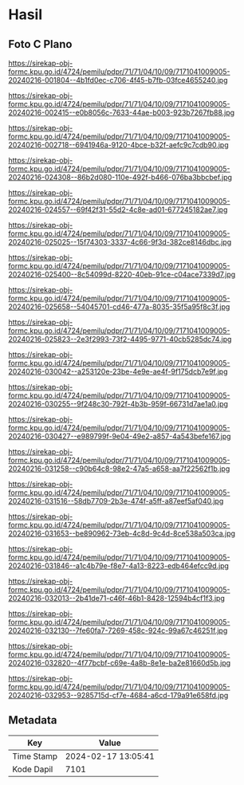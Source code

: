 # Hasil

## Foto C Plano

https://sirekap-obj-formc.kpu.go.id/4724/pemilu/pdpr/71/71/04/10/09/7171041009005-20240216-001804--4b1fd0ec-c706-4f45-b7fb-03fce4655240.jpg

https://sirekap-obj-formc.kpu.go.id/4724/pemilu/pdpr/71/71/04/10/09/7171041009005-20240216-002415--e0b8056c-7633-44ae-b003-923b7267fb88.jpg

https://sirekap-obj-formc.kpu.go.id/4724/pemilu/pdpr/71/71/04/10/09/7171041009005-20240216-002718--6941946a-9120-4bce-b32f-aefc9c7cdb90.jpg

https://sirekap-obj-formc.kpu.go.id/4724/pemilu/pdpr/71/71/04/10/09/7171041009005-20240216-024308--86b2d080-110e-492f-b466-076ba3bbcbef.jpg

https://sirekap-obj-formc.kpu.go.id/4724/pemilu/pdpr/71/71/04/10/09/7171041009005-20240216-024557--69f42f31-55d2-4c8e-ad01-677245182ae7.jpg

https://sirekap-obj-formc.kpu.go.id/4724/pemilu/pdpr/71/71/04/10/09/7171041009005-20240216-025025--15f74303-3337-4c66-9f3d-382ce8146dbc.jpg

https://sirekap-obj-formc.kpu.go.id/4724/pemilu/pdpr/71/71/04/10/09/7171041009005-20240216-025400--8c54099d-8220-40eb-91ce-c04ace7339d7.jpg

https://sirekap-obj-formc.kpu.go.id/4724/pemilu/pdpr/71/71/04/10/09/7171041009005-20240216-025658--54045701-cd46-477a-8035-35f5a95f8c3f.jpg

https://sirekap-obj-formc.kpu.go.id/4724/pemilu/pdpr/71/71/04/10/09/7171041009005-20240216-025823--2e3f2993-73f2-4495-9771-40cb5285dc74.jpg

https://sirekap-obj-formc.kpu.go.id/4724/pemilu/pdpr/71/71/04/10/09/7171041009005-20240216-030042--a253120e-23be-4e9e-ae4f-9f175dcb7e9f.jpg

https://sirekap-obj-formc.kpu.go.id/4724/pemilu/pdpr/71/71/04/10/09/7171041009005-20240216-030255--9f248c30-792f-4b3b-959f-66731d7ae1a0.jpg

https://sirekap-obj-formc.kpu.go.id/4724/pemilu/pdpr/71/71/04/10/09/7171041009005-20240216-030427--e989799f-9e04-49e2-a857-4a543befe167.jpg

https://sirekap-obj-formc.kpu.go.id/4724/pemilu/pdpr/71/71/04/10/09/7171041009005-20240216-031258--c90b64c8-98e2-47a5-a658-aa7f22562f1b.jpg

https://sirekap-obj-formc.kpu.go.id/4724/pemilu/pdpr/71/71/04/10/09/7171041009005-20240216-031516--58db7709-2b3e-474f-a5ff-a87eef5af040.jpg

https://sirekap-obj-formc.kpu.go.id/4724/pemilu/pdpr/71/71/04/10/09/7171041009005-20240216-031653--be890962-73eb-4c8d-9c4d-8ce538a503ca.jpg

https://sirekap-obj-formc.kpu.go.id/4724/pemilu/pdpr/71/71/04/10/09/7171041009005-20240216-031846--a1c4b79e-f8e7-4a13-8223-edb464efcc9d.jpg

https://sirekap-obj-formc.kpu.go.id/4724/pemilu/pdpr/71/71/04/10/09/7171041009005-20240216-032013--2b41de71-c46f-46b1-8428-12594b4cf1f3.jpg

https://sirekap-obj-formc.kpu.go.id/4724/pemilu/pdpr/71/71/04/10/09/7171041009005-20240216-032130--7fe60fa7-7269-458c-924c-99a67c46251f.jpg

https://sirekap-obj-formc.kpu.go.id/4724/pemilu/pdpr/71/71/04/10/09/7171041009005-20240216-032820--4f77bcbf-c69e-4a8b-8e1e-ba2e81660d5b.jpg

https://sirekap-obj-formc.kpu.go.id/4724/pemilu/pdpr/71/71/04/10/09/7171041009005-20240216-032953--9285715d-cf7e-4684-a6cd-179a91e658fd.jpg


## Metadata

| Key        | Value               |
| ---------- | ------------------- |
| Time Stamp | 2024-02-17 13:05:41 |
| Kode Dapil | 7101                |




